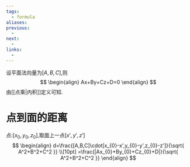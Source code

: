 ```yaml
---
tags:
  - formula
aliases:
previous:
  - 
next:
  - 
links:
  -
---
```

设平面法向量为$[A,B,C]$,则
$$
\begin{align}
Ax+By+Cz+D=0
\end{align}
$$
由[[点乘|内积]]定义可知.
# 点到面的距离
点:$[x_{0},y_{0},z_{0}]$,取面上一点$[x',y',z']$
$$
\begin{align}
d=\frac{[A,B,C]\cdot[x_{0}-x',y_{0}-y',z_{0}-z']}{\sqrt{ A^2+B^2+C^2 }} \\[10pt]
=\frac{|Ax_{0}+By_{0}+Cz_{0}+D|}{\sqrt{ A^2+B^2+C^2 }}
\end{align}
$$


